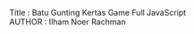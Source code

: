 <!-- CHALLENGE CHAPTER 4 -->

Title : Batu Gunting Kertas Game Full JavaScript <br>
AUTHOR : Ilham Noer Rachman
